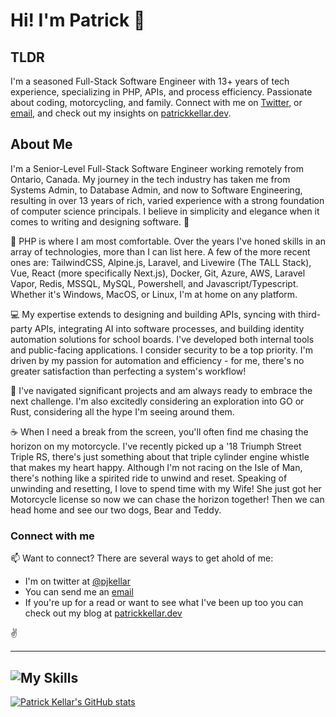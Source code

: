 # Hi! I'm Patrick 👋

## TLDR
I'm a seasoned Full-Stack Software Engineer with 13+ years of tech experience, specializing in PHP, APIs, and process efficiency. Passionate about coding, motorcycling, and family. Connect with me on [Twitter](https://twitter.com/pjkellar), or [email](mailto:pjkellar@gmail.com), and check out my insights on [patrickkellar.dev](https://patrickkellar.dev/).

## About Me
I'm a Senior-Level Full-Stack Software Engineer working remotely from Ontario, Canada. My journey in the tech industry has taken me from Systems Admin, to Database Admin, and now to Software Engineering, resulting in over 13 years of rich, varied experience with a strong foundation of computer science principals. I believe in simplicity and elegance when it comes to writing and designing software. 🚀

🧰 PHP is where I am most comfortable. Over the years I've honed skills in an array of technologies, more than I can list here. A few of the more recent ones are: TailwindCSS, Alpine.js, Laravel, and Livewire (The TALL Stack), Vue, React (more specifically Next.js), Docker, Git, Azure, AWS, Laravel Vapor, Redis, MSSQL, MySQL, Powershell, and Javascript/Typescript. Whether it's Windows, MacOS, or Linux, I'm at home on any platform.

💻 My expertise extends to designing and building APIs, syncing with third-party APIs, integrating AI into software processes, and building identity automation solutions for school boards. I've developed both internal tools and public-facing applications. I consider security to be a top priority. I'm driven by my passion for automation and efficiency - for me, there's no greater satisfaction than perfecting a system's workflow!

🎯 I've navigated significant projects and am always ready to embrace the next challenge. I'm also excitedly considering an exploration into GO or Rust, considering all the hype I'm seeing around them.

☕️ When I need a break from the screen, you'll often find me chasing the horizon on my motorcycle. I've recently picked up a '18 Triumph Street Triple RS, there's just something about that triple cylinder engine whistle that makes my heart happy. Although I'm not racing on the Isle of Man, there's nothing like a spirited ride to unwind and reset. Speaking of unwinding and resetting, I love to spend time with my Wife! She just got her Motorcycle license so now we can chase the horizon together! Then we can head home and see our two dogs, Bear and Teddy.

### Connect with me
📫 Want to connect? There are several ways to get ahold of me:
- I'm on twitter at [@pjkellar](https://twitter.com/pjkellar)
- You can send me an [email](mailto:pjkellar@gmail.com)
- If you're up for a read or want to see what I've been up too you can check out my blog at [patrickkellar.dev](https://patrickkellar.dev)

✌️

---
![My Skills](https://skillicons.dev/icons?i=php,laravel,tailwindcss,alpinejs,html,css,git,github,azure,aws,gcp,js,ts,nodejs,vue,react,nextjs,python,bash,linux,docker,vite,wordpress,mysql,powershell,idea,graphql)
---
[![Patrick Kellar's GitHub stats](https://github-readme-stats.vercel.app/api?username=pjkellar&count_private=true&show_icons=true&theme=dark&rank_icon=github)](https://github.com/anuraghazra/github-readme-stats)
<!---
pjkellar/pjkellar is a ✨ special ✨ repository because its `README.md` (this file) appears on your GitHub profile.
You can click the Preview link to take a look at your changes.
--->
